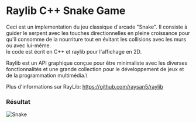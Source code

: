 # Raylib C++ Snake Game
Ceci est un implementation du jeu classique d'arcade "Snake". Il consiste à guider le serpent avec les touches directionnelles en pleine croissance pour 
qu'il consomme de la nourriture tout en évitant les collisions avec les murs ou avec lui-même.\
le code est écrit en C++ et raylib pour l'affichage en 2D.

Raylib est un API graphique conçue pour être minimaliste avec les diverses fonctionnalités et une grande collection pour le développement de jeux et de la programmation multimédia.\

Plus d'informations sur RayLib: https://github.com/raysan5/raylib

### Résultat
![Snake](https://github.com/turfa00/Snake/assets/80334127/11f66391-f133-4da8-84a6-9f4f762b2b43)



